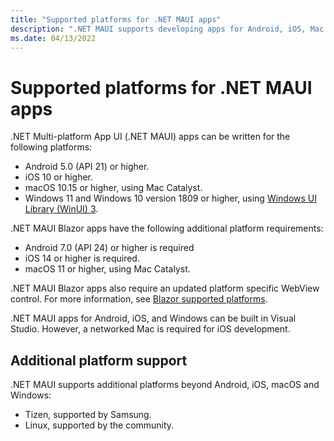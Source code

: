 ```yaml
---
title: "Supported platforms for .NET MAUI apps"
description: ".NET MAUI supports developing apps for Android, iOS, Mac Catalyst, and Windows."
ms.date: 04/13/2022
---
```


# Supported platforms for .NET MAUI apps

.NET Multi-platform App UI (.NET MAUI) apps can be written for the following platforms:

- Android 5.0 (API 21) or higher.
- iOS 10 or higher.
- macOS 10.15 or higher, using Mac Catalyst.
- Windows 11 and Windows 10 version 1809 or higher, using [Windows UI Library (WinUI) 3](/windows/apps/winui/winui3/).

.NET MAUI Blazor apps have the following additional platform requirements:

- Android 7.0 (API 24) or higher is required
- iOS 14 or higher is required.
- macOS 11 or higher, using Mac Catalyst.

.NET MAUI Blazor apps also require an updated platform specific WebView control. For more information, see [Blazor supported platforms](/aspnet/core/blazor/supported-platforms).

.NET MAUI apps for Android, iOS, and Windows can be built in Visual Studio. However, a networked Mac is required for iOS development.

<!-- .NET MAUI apps for Android, iOS, and macOS can be built in Visual Studio for Mac.-->

## Additional platform support

.NET MAUI supports additional platforms beyond Android, iOS, macOS and Windows:

- Tizen, supported by Samsung.
- Linux, supported by the community.

<!-- ## Android platform support

You should have the latest Android SDK Tools and Android API platform installed. You can update to the latest versions using the Android SDK Manager.

Additionally, the target/compile version for Android projects **must** be set to *Use latest installed platform*. However the minimum version can be set to API 21 so you can continue to support devices that use Android 5.0 and newer. -->

